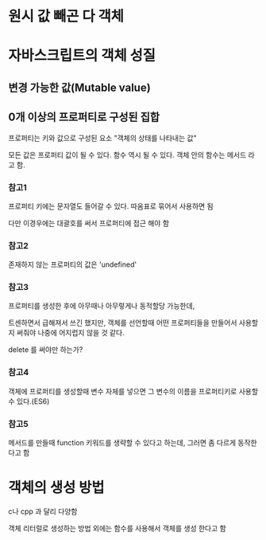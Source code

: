 # 원시 값 빼곤 다 객체

# 자바스크립트의 객체 성질

## 변경 가능한 값(Mutable value)

## 0개 이상의 프로퍼티로 구성된 집합

프로퍼티는 키와 값으로 구성된 요소 "객체의 상태를 나타내는 값"

모든 값은 프로퍼티 값이 될 수 있다. 함수 역시 될 수 있다. 객체 안의 함수는 메서드 라고 함.

### 참고1 

프로퍼티 키에는 문자열도 들어갈 수 있다. 따옴표로 묶어서 사용하면 됨

다만 이경우에는 대괄호를 써서 프로퍼티에 접근 해야 함 

### 참고2

존재하지 않는 프로퍼티의 값은 'undefined'

### 참고3

프로퍼티를 생성한 후에 아무때나 아무렇게나 동적할당 가능한데,

트센하면서 급해져서 쓰긴 했지만, 객체를 선언할때 어떤 프로퍼티들을 만들어서 사용할지 써줘야 나중에 어지럽지 않을 것 같다.

delete 를 써야만 하는가?

### 참고4

객체에 프로퍼티를 생성할때 변수 자체를 넣으면 그 변수의 이름을 프로퍼티키로 사용할 수 있다.(ES6)

### 참고5

메서드를 만들때 function 키워드를 생략할 수 있다고 하는데, 그러면 좀 다르게 동작한다고 함 

# 객체의 생성 방법

c나 cpp 과 달리 다양함

객체 리터럴로 생성하는 방법 외에는 함수를 사용해서 객체를 생성 한다고 함
